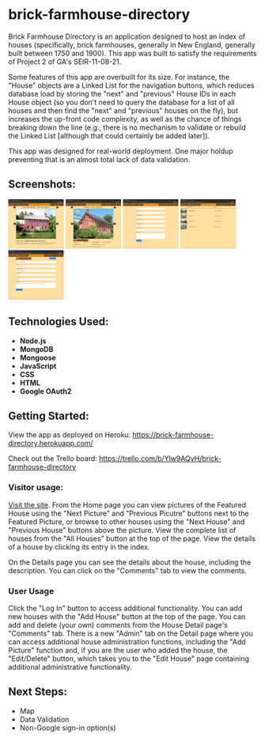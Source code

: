 # brick-farmhouse-directory
Brick Farmhouse Directory is an application designed to host an index of houses (specifically, brick farmhouses, generally in New England, generally built between 1750 and 1900). This app was built to satisfy the requirements of Project 2 of GA's SEIR-11-08-21.

Some features of this app are overbuilt for its size. For instance, the "House" objects are a Linked List for the navigation buttons, which reduces database load by storing the "next" and "previous" House IDs in each House object (so you don't need to query the database for a list of all houses and then find the "next" and "previous" houses on the fly), but increases the up-front code complexity, as well as the chance of things breaking down the line (e.g., there is no mechanism to validate or rebuild the Linked List [although that could certainly be added later]).

This app was designed for real-world deployment. One major holdup preventing that is an almost total lack of data validation.


## Screenshots:
<a href="screenshots/screenshot1.jpg"><img src="screenshots/screenshot1.jpg" width="112" height="100"></a>
<a href="screenshots/screenshot2.jpg"><img src="screenshots/screenshot2.jpg" width="112" height="100"></a>
<a href="screenshots/screenshot3.png"><img src="screenshots/screenshot3.png" width="112" height="100"></a>
<a href="screenshots/screenshot4.png"><img src="screenshots/screenshot4.png" width="112" height="100"></a>
<a href="screenshots/screenshot5.png"><img src="screenshots/screenshot5.png" width="112" height="100"></a>

## Technologies Used:
- __Node.js__
- __MongoDB__
- __Mongoose__
- __JavaScript__
- __CSS__
- __HTML__
- __Google OAuth2__

## Getting Started:
View the app as deployed on Heroku: <https://brick-farmhouse-directory.herokuapp.com/>

Check out the Trello board: <https://trello.com/b/Ylw9AQyH/brick-farmhouse-directory>

### Visitor usage:
[Visit the site](https://brick-farmhouse-directory.herokuapp.com/). From the Home page you can view pictures of the Featured House using the "Next Picture" and "Previous Picutre" buttons next to the Featured Picture, or browse to other houses using the "Next House" and "Previous House" buttons above the picture. View the complete list of houses from the "All Houses" button at the top of the page. View the details of a house by clicking its entry in the index.

On the Details page you can see the details about the house, including the description. You can click on the "Comments" tab to view the comments.

### User Usage
Click the "Log In" button to access additional functionality. You can add new houses with the "Add House" button at the top of the page. You can add and delete (your own) comments from the House Detail page's "Comments" tab. There is a new "Admin" tab on the Detail page where you can access additional house administration functions, including the "Add Picture" function and, if you are the user who added the house, the "Edit/Delete" button, which takes you to the "Edit House" page containing additional administrative functionality.


## Next Steps:
- Map
- Data Validation
- Non-Google sign-in option(s)
